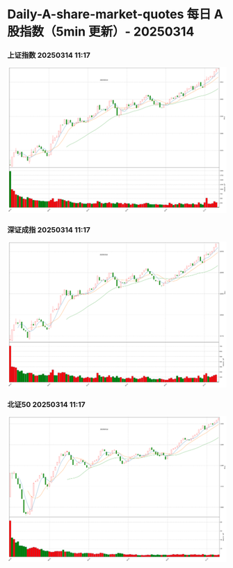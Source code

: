 
# Daily-A-share-market-quotes 每日 A 股指数（5min 更新）- 20250314

### 上证指数 20250314 11:17
![](./fig/2025/3/20250314-sh000001.png)

### 深证成指 20250314 11:17
![](./fig/2025/3/20250314-sz399001.png)

### 北证50 20250314 11:17
![](./fig/2025/3/20250314-bj899050.png)
